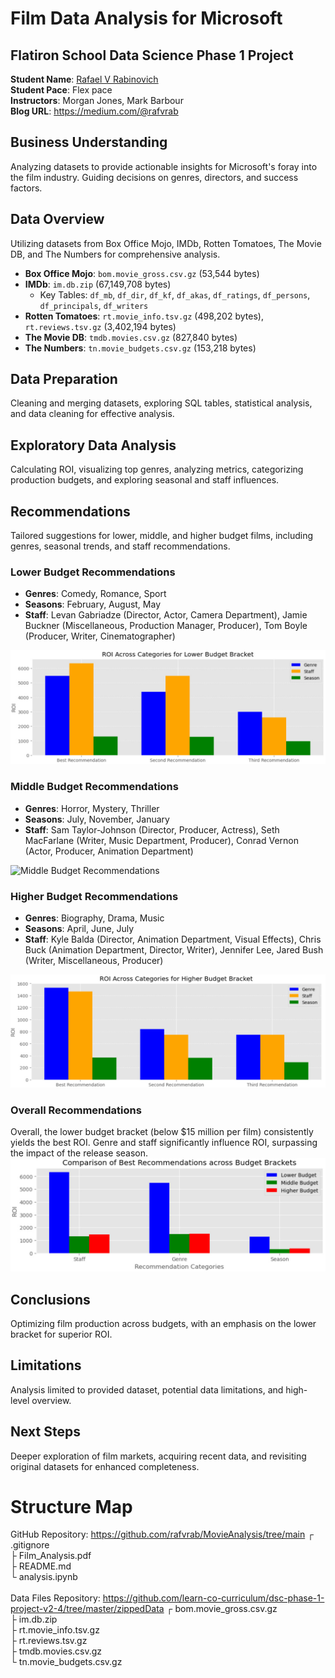 # Film Data Analysis for Microsoft
## Flatiron School Data Science Phase 1 Project

**Student Name**: [Rafael V Rabinovich](mailto:rafvrab@gmail.com)<br>
**Student Pace**: Flex pace<br>
**Instructors**: Morgan Jones, Mark Barbour<br>
**Blog URL**: https://medium.com/@rafvrab

## Business Understanding
Analyzing datasets to provide actionable insights for Microsoft's foray into the film industry. Guiding decisions on genres, directors, and success factors.

## Data Overview
Utilizing datasets from Box Office Mojo, IMDb, Rotten Tomatoes, The Movie DB, and The Numbers for comprehensive analysis.
- **Box Office Mojo**: `bom.movie_gross.csv.gz` (53,544 bytes)
- **IMDb**: `im.db.zip` (67,149,708 bytes)
  - Key Tables: `df_mb`, `df_dir`, `df_kf`, `df_akas`, `df_ratings`, `df_persons`, `df_principals`, `df_writers`
- **Rotten Tomatoes**: `rt.movie_info.tsv.gz` (498,202 bytes), `rt.reviews.tsv.gz` (3,402,194 bytes)
- **The Movie DB**: `tmdb.movies.csv.gz` (827,840 bytes)
- **The Numbers**: `tn.movie_budgets.csv.gz` (153,218 bytes)

## Data Preparation
Cleaning and merging datasets, exploring SQL tables, statistical analysis, and data cleaning for effective analysis.

## Exploratory Data Analysis
Calculating ROI, visualizing top genres, analyzing metrics, categorizing production budgets, and exploring seasonal and staff influences.

## Recommendations
Tailored suggestions for lower, middle, and higher budget films, including genres, seasonal trends, and staff recommendations.

### Lower Budget Recommendations
- **Genres**: Comedy, Romance, Sport
- **Seasons**: February, August, May
- **Staff**: Levan Gabriadze (Director, Actor, Camera Department), Jamie Buckner (Miscellaneous, Production Manager, Producer), Tom Boyle (Producer, Writer, Cinematographer)

![Lower Budget Recommendations](Images/lbr.jpg)

### Middle Budget Recommendations
- **Genres**: Horror, Mystery, Thriller
- **Seasons**: July, November, January
- **Staff**: Sam Taylor-Johnson (Director, Producer, Actress), Seth MacFarlane (Writer, Music Department, Producer), Conrad Vernon (Actor, Producer, Animation Department)

![Middle Budget Recommendations](Images/mlbr.jpg)

### Higher Budget Recommendations
- **Genres**: Biography, Drama, Music
- **Seasons**: April, June, July
- **Staff**: Kyle Balda (Director, Animation Department, Visual Effects), Chris Buck (Animation Department, Director, Writer), Jennifer Lee, Jared Bush (Writer, Miscellaneous, Producer)

![Higher Budget Recommendations](Images/hbr.jpg)

### Overall Recommendations
Overall, the lower budget bracket (below $15 million per film) consistently yields the best ROI. Genre and staff significantly influence ROI, surpassing the impact of the release season.
![Overall Recommendations](Images/oar.jpg)


## Conclusions
Optimizing film production across budgets, with an emphasis on the lower bracket for superior ROI.

## Limitations
Analysis limited to provided dataset, potential data limitations, and high-level overview.

## Next Steps
Deeper exploration of film markets, acquiring recent data, and revisiting original datasets for enhanced completeness.

# Structure Map
GitHub Repository: https://github.com/rafvrab/MovieAnalysis/tree/main
┌ .gitignore<br>
├ Film_Analysis.pdf<br>
├ README.md<br>
└ analysis.ipynb<br><br>
Data Files Repository: https://github.com/learn-co-curriculum/dsc-phase-1-project-v2-4/tree/master/zippedData
┌ bom.movie_gross.csv.gz<br>
├ im.db.zip<br>
├ rt.movie_info.tsv.gz<br>
├ rt.reviews.tsv.gz<br>
├ tmdb.movies.csv.gz<br>
└ tn.movie_budgets.csv.gz<br>
